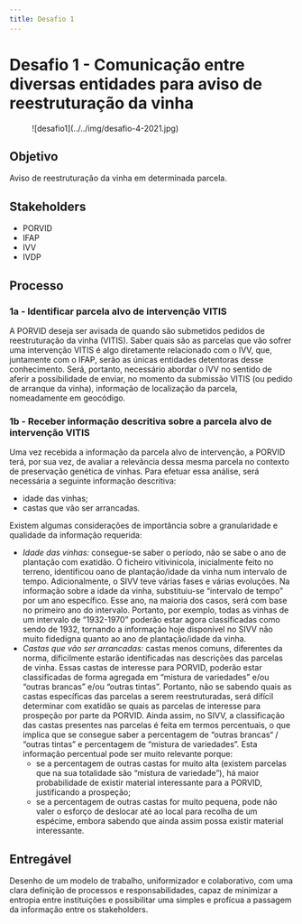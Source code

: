 ```yaml
---
title: Desafio 1
---
```


# Desafio 1 - Comunicação entre diversas entidades para aviso de reestruturação da vinha

<figure markdown> 
  ![desafio1](../../img/desafio-4-2021.jpg)
</figure>

## Objetivo 
Aviso de reestruturação da vinha em determinada parcela.

## Stakeholders

+ PORVID
+ IFAP
+ IVV
+ IVDP

## Processo

### 1a - Identificar parcela alvo de intervenção VITIS

A PORVID deseja ser avisada de quando são submetidos pedidos de reestruturação da vinha (VITIS).
Saber quais são as parcelas que vão sofrer uma intervenção VITIS é algo diretamente relacionado com o IVV, que, juntamente com o IFAP, serão as únicas entidades detentoras desse conhecimento. Será, portanto, necessário abordar o IVV no sentido de aferir a possibilidade de enviar, no momento da submissão VITIS (ou pedido de arranque da vinha), informação de localização da parcela, nomeadamente em geocódigo.

### 1b - Receber informação descritiva sobre a parcela alvo de intervenção VITIS

Uma vez recebida a informação da parcela alvo de intervenção, a PORVID terá, por sua vez, de avaliar a relevância dessa mesma parcela no contexto de preservação genética de vinhas. Para efetuar essa análise, será necessária a seguinte informação descritiva:

+ idade das vinhas;
+ castas que vão ser arrancadas.

Existem algumas considerações de importância sobre a granularidade e qualidade da informação requerida:

+ _Idade das vinhas:_ consegue-se saber o período, não se sabe o ano de plantação com exatidão. O ficheiro vitivinícola, inicialmente feito no terreno, identificou oano de plantação/idade da vinha num intervalo de tempo. Adicionalmente, o SIVV teve várias fases e várias evoluções. Na informação sobre a idade da vinha, substituiu-se “intervalo de tempo” por um ano específico. Esse ano, na maioria dos casos, será com base no primeiro ano do intervalo. Portanto, por exemplo, todas as vinhas de um intervalo de “1932-1970” poderão estar agora classificadas como sendo de 1932, tornando a informação hoje disponível no SIVV não muito fidedigna quanto ao ano de plantação/idade da vinha.
+ _Castas que vão ser arrancadas:_ castas menos comuns, diferentes da norma, dificilmente estarão identificadas nas descrições das parcelas de vinha. Essas castas de interesse para PORVID, poderão estar classificadas de forma agregada em “mistura de variedades” e/ou “outras brancas” e/ou “outras tintas”. Portanto, não se sabendo quais as castas específicas das parcelas a serem reestruturadas, será difícil determinar com exatidão se quais as parcelas de interesse para prospeção por parte da PORVID. Ainda assim, no SIVV, a classificação das castas presentes nas parcelas é feita em termos percentuais, o que implica que se consegue saber a percentagem de “outras brancas“ / “outras tintas” e percentagem de “mistura de variedades”. Esta informação percentual pode ser muito relevante porque:
    + se a percentagem de outras castas for muito alta (existem parcelas que na sua totalidade são “mistura de variedade”), há maior probabilidade de existir material interessante para a PORVID, justificando a prospeção;
    + se a percentagem de outras castas for muito pequena, pode não valer o esforço de deslocar até ao local para recolha de um espécime, embora sabendo que ainda assim possa existir material interessante.

## Entregável

Desenho de um modelo de trabalho, uniformizador e colaborativo, com uma clara definição de processos e responsabilidades, capaz de minimizar a entropia entre instituições e possibilitar uma simples e profícua a passagem da informação entre os stakeholders.
